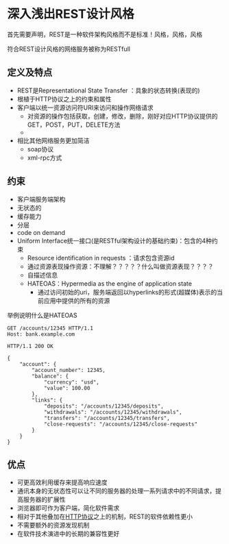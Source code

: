 # 深入浅出REST设计风格

首先需要声明，REST是一种软件架构风格而不是标准！风格，风格，风格

符合REST设计风格的网络服务被称为RESTfull

## 定义及特点

- REST是Representational State Transfer ：具象的状态转换(表现的)
- 根植于HTTP协议之上的约束和属性
- 客户端以统一资源访问符URI来访问和操作网络请求
  - 对资源的操作包括获取，创建，修改，删除，刚好对应HTTP协议提供的GET，POST，PUT，DELETE方法
  - 
- 相比其他网络服务更加简洁
  - soap协议
  - xml-rpc方式

## 约束

- 客户端服务端架构
- 无状态的
- 缓存能力
- 分层
- code on demand
- Uniform Interface统一接口(是RESTful架构设计的基础约束)：包含的4种约束
  - Resource identification in requests ：请求包含资源id
  - 通过资源表现操作资源：不理解？？？？？什么叫做资源表现？？？？
  - 自描述信息
  - HATEOAS：Hypermedia as the engine of application state
    - 通过访问初始的uri，服务端返回以hyperlinks的形式(超媒体)表示的当前应用中提供的所有的资源

举例说明什么是HATEOAS

```http
GET /accounts/12345 HTTP/1.1
Host: bank.example.com

HTTP/1.1 200 OK

{
    "account": {
        "account_number": 12345,
        "balance": {
            "currency": "usd",
            "value": 100.00
        },
        "links": {
            "deposits": "/accounts/12345/deposits",
            "withdrawals": "/accounts/12345/withdrawals",
            "transfers": "/accounts/12345/transfers",
            "close-requests": "/accounts/12345/close-requests"
        }
    }
}
```





## 优点

- 可更高效利用缓存来提高响应速度
- 通讯本身的无状态性可以让不同的服务器的处理一系列请求中的不同请求，提高服务器的扩展性
- 浏览器即可作为客户端，简化软件需求
- 相对于其他叠加在[HTTP协议](https://zh.wikipedia.org/wiki/超文本传输协议)之上的机制，REST的软件依赖性更小
- 不需要额外的资源发现机制
- 在软件技术演进中的长期的兼容性更好